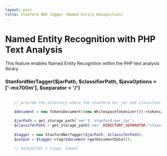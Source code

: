 ```yaml
---
layout: post
title: Stanford NER Tagger (Named Entity Recognition)
---
```


# Named Entity Recognition with PHP Text Analysis
This feature enables Named Entity Recognition within the PHP text analysis library

###  StanfordNerTagger($jarPath, $classifierPath, $javaOptions = \['-mx700m'\], $separator = '/') 


```php

    // provide the directory where the stanford ner jar and classifier are located

    $document = new TokensDocument((new WhitespaceTokenizer())->tokenize($this->text));
        
    $jarPath = get_storage_path('ner').'stanford-ner.jar';
    $classiferPath = get_storage_path('ner'.DIRECTORY_SEPARATOR."classifiers")."english.all.3class.distsim.crf.ser.gz";
        
    $tagger = new StanfordNerTagger($jarPath, $classiferPath);
    $output = $tagger->tag($document->getDocumentData());     

    // $output[0] = [type, token]
     
```   

